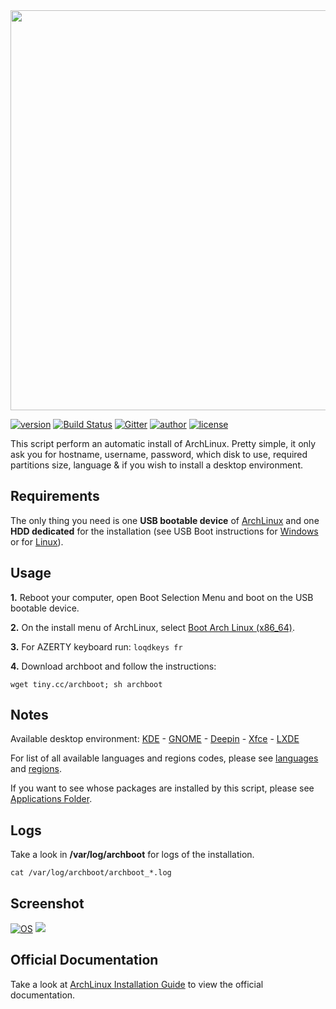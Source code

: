 <img src="https://raw.githubusercontent.com/grm34/archboot/master/img/archboot.png" width="640">

[![version](https://img.shields.io/badge/archboot-v2.7.4-blue.svg)](https://github.com/grm34/archboot/releases) [![Build Status](https://travis-ci.org/grm34/archboot.svg?branch=master)](https://travis-ci.org/grm34/archboot) [![Gitter](https://badges.gitter.im/grm34/archboot.svg)](https://gitter.im/grm34/archboot?utm_source=badge&utm_medium=badge&utm_campaign=pr-badge) [![author](https://img.shields.io/badge/author-grm34-red.svg)](https://github.com/grm34) [![license](https://img.shields.io/badge/license-Apache%202.0-blue.svg)](https://github.com/grm34/archboot/blob/master/LICENSE)

This script perform an automatic install of ArchLinux. Pretty simple, it only ask you for hostname, username, password, which disk to use, required partitions size, language & if you wish to install a desktop environment.

## Requirements

The only thing you need is one **USB bootable device** of [ArchLinux](http://mir.archlinux.fr/iso/latest) and one **HDD dedicated** for the installation (see USB Boot instructions for [Windows](https://rufus.akeo.ie/?locale=fr_FR) or for [Linux](https://debian-facile.org/doc:install:usb-boot)).

## Usage

**1.** Reboot your computer, open Boot Selection Menu and boot on the USB bootable device.

**2.** On the install menu of ArchLinux, select [Boot Arch Linux (x86_64)](https://raw.githubusercontent.com/grm34/archboot/master/img/archlinux.png).

**3.** For AZERTY keyboard run: `loqdkeys fr`

**4.** Download archboot and follow the instructions:

`wget tiny.cc/archboot; sh archboot`

## Notes

Available desktop environment: [KDE](https://wiki.archlinux.org/index.php/KDE) - [GNOME](https://wiki.archlinux.org/index.php/GNOME) - [Deepin](https://wiki.archlinux.org/index.php/Deepin_Desktop_Environment) - [Xfce](https://wiki.archlinux.org/index.php/xfce) - [LXDE](https://wiki.archlinux.org/index.php/LXDE)

For list of all available languages and regions codes, please see [languages](https://github.com/grm34/archboot/blob/master/conf/languages) and [regions](https://github.com/grm34/archboot/blob/master/conf/region_city).

If you want to see whose packages are installed by this script, please see [Applications Folder](https://github.com/grm34/archboot/tree/master/src/apps).

## Logs

Take a look in **/var/log/archboot** for logs of the installation.

`cat /var/log/archboot/archboot_*.log`

## Screenshot

[![OS](https://img.shields.io/badge/Archlinux-Deepin-blue.svg)](https://raw.githubusercontent.com/grm34/archboot/master/img/screenshot.png)
![](https://raw.githubusercontent.com/grm34/archboot/master/img/screenshot.png)

## Official Documentation

Take a look at [ArchLinux Installation Guide](https://wiki.archlinux.org/index.php/Installation_guide) to view the official documentation.
